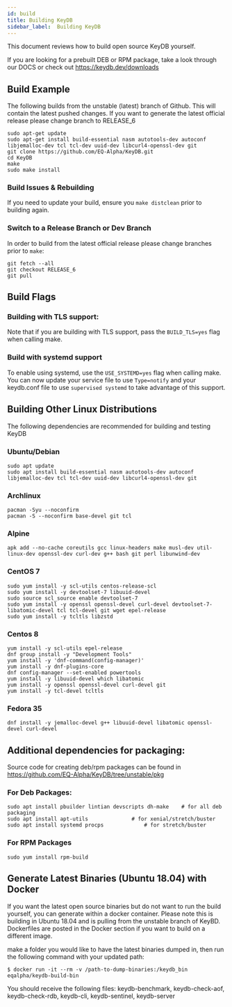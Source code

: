 ```yaml
---
id: build
title: Building KeyDB
sidebar_label:  Building KeyDB
---
```




This document reviews how to build open source KeyDB yourself.

If you are looking for a prebuilt DEB or RPM package, take a look through our DOCS or check out https://keydb.dev/downloads

## Build Example

The following builds from the unstable (latest) branch of Github. This will contain the latest pushed changes. If you want to generate the latest official release please change branch to RELEASE_6

```
sudo apt-get update
sudo apt-get install build-essential nasm autotools-dev autoconf libjemalloc-dev tcl tcl-dev uuid-dev libcurl4-openssl-dev git
git clone https://github.com/EQ-Alpha/KeyDB.git
cd KeyDB
make
sudo make install
```

### Build Issues & Rebuilding

If you need to update your build, ensure you `make distclean` prior to building again.

### Switch to a Release Branch or Dev Branch

In order to build from the latest official release please change branches prior to `make`:

```
git fetch --all
git checkout RELEASE_6
git pull
```

## Build Flags

### Building with TLS support:

Note that if you are building with TLS support, pass the `BUILD_TLS=yes` flag when calling make.

### Build with systemd support

To enable using systemd, use the `USE_SYSTEMD=yes` flag when calling make. You can now update your service file to use `Type=notify` and your keydb.conf file to use `supervised systemd` to take advantage of this support.

## Building Other Linux Distributions

The following dependencies are recommended for building and testing KeyDB

### Ubuntu/Debian

```
sudo apt update
sudo apt install build-essential nasm autotools-dev autoconf libjemalloc-dev tcl tcl-dev uuid-dev libcurl4-openssl-dev git
```

### Archlinux

```
pacman -Syu --noconfirm
pacman -S --noconfirm base-devel git tcl
```

### Alpine

```
apk add --no-cache coreutils gcc linux-headers make musl-dev util-linux-dev openssl-dev curl-dev g++ bash git perl libunwind-dev
```

### CentOS 7
```
sudo yum install -y scl-utils centos-release-scl
sudo yum install -y devtoolset-7 libuuid-devel
sudo source scl_source enable devtoolset-7
sudo yum install -y openssl openssl-devel curl-devel devtoolset-7-libatomic-devel tcl tcl-devel git wget epel-release
sudo yum install -y tcltls libzstd
```

### Centos 8
```
yum install -y scl-utils epel-release
dnf group install -y "Development Tools"
yum install -y 'dnf-command(config-manager)'
yum install -y dnf-plugins-core
dnf config-manager --set-enabled powertools
yum install -y libuuid-devel which libatomic
yum install -y openssl openssl-devel curl-devel git
yum install -y tcl-devel tcltls
```

### Fedora 35
```
dnf install -y jemalloc-devel g++ libuuid-devel libatomic openssl-devel curl-devel
```

## Additional dependencies for packaging:

Source code for creating deb/rpm packages can be found in https://github.com/EQ-Alpha/KeyDB/tree/unstable/pkg

### For Deb Packages:
```
sudo apt install pbuilder lintian devscripts dh-make	# for all deb packaging
sudo apt install apt-utils				# for xenial/stretch/buster
sudo apt install systemd procps				# for stretch/buster
```

### For RPM Packages
```
sudo yum install rpm-build
```


## Generate Latest Binaries (Ubuntu 18.04) with Docker

If you want the latest open source binaries but do not want to run the build yourself, you can generate within a docker container. Please note this is building in Ubuntu 18.04 and is pulling from the unstable branch of KeyBD. Dockerfiles are posted in the Docker section if you want to build on a different image.

make a folder you would like to have the latest binaries dumped in, then run the following command with your updated path:
```
$ docker run -it --rm -v /path-to-dump-binaries:/keydb_bin eqalpha/keydb-build-bin
```
You should receive the following files: keydb-benchmark,  keydb-check-aof,  keydb-check-rdb,  keydb-cli,  keydb-sentinel,  keydb-server


